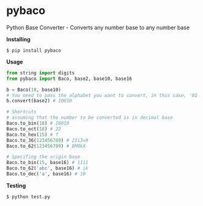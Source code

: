 pybaco
======

Python Base Converter - Converts any number base to any number base

**Installing**
```
$ pip install pybaco
```

**Usage**
``` python
from string import digits
from pybaco import Baco, base2, base10, base16

b = Baco(18, base10)
# You need to pass the alphabet you want to convert, in this case, '01' (binary)
b.convert(base2) # 10010

# Shortcuts
# assuming that the number to be converted is in decimal base
Baco.to_bin(18) # 10010
Baco.to_oct(18) # 22
Baco.to_hex(15) # f
Baco.to_36(123456789) # 21i3v9
Baco.to_62(123456789) # 8M0kX

# Specifing the origin base
Baco.to_bin(15, base16) # 1111
Baco.to_62('abc', base16) # ik
Baco.to_dec('a', base16) # 10

```

**Testing**
```
$ python test.py
```
